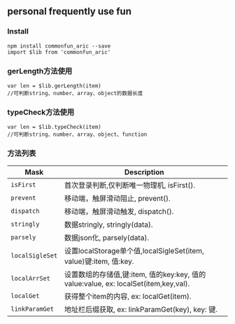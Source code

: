 ## personal frequently use fun

### Install

```
npm install commonfun_aric --save
import $lib from 'commonfun_aric'

```

### gerLength方法使用

```
var len = $lib.gerLength(item)
//可判断string、number、array、object的数据长度
```

### typeCheck方法使用

```
var len = $lib.typeCheck(item)
//可判断string、number、array、object、function
```

### 方法列表

Mask | Description
---- | -----------
`isFirst` | 首次登录判断,仅判断唯一物理机, isFirst().
`prevent` | 移动端，触屏滑动阻止, prevent().
`dispatch` | 移动端，触屏滑动触发, dispatch().
`stringly` | 数据stringly, stringly(data).
`parsely` | 数据json化, parsely(data).
`localSigleSet` | 设置localStorage单个值,localSigleSet(item, value)键:item, 值:key.
`localArrSet` | 设置数组的存储值,键:item, 值的key:key, 值的value:value, ex: localSet(item,key,val).
`localGet` | 获得整个item的内容, ex: localGet(item).
`linkParamGet` | 地址栏后缀获取, ex: linkParamGet(key), key: 键.